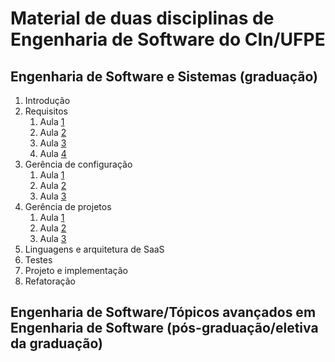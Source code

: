 # Material de duas disciplinas de Engenharia de Software do CIn/UFPE

## Engenharia de Software e Sistemas (graduação)

1. Introdução
2. Requisitos 
   1. Aula [1](https://www.youtube.com/watch?v=G3texi8S3fk&list=PLE-5PZOOoVUi5Am54VFMEx9rHBfDTAluK)
   2. Aula [2](https://www.youtube.com/watch?v=3KA2wBp6hs4&list=PLE-5PZOOoVUhaLFPgbbzW8n6IdpilEPur) 
   3. Aula [3](https://www.youtube.com/watch?v=Ke6oXvOX7B8&list=PLE-5PZOOoVUjE9_nRIARQZYTOSu8Zuhco)  
   4. Aula [4](https://www.youtube.com/watch?v=vZyDEjjd_-U&list=PLE-5PZOOoVUiZdAW_tU6aYNwgE71QL3vW)
3. Gerência de configuração
   1. Aula [1](https://www.youtube.com/watch?v=y24gtsd8PLw&list=PLE-5PZOOoVUidvbVuFGrTovzLedfSI7WA)
   2. Aula [2](https://www.youtube.com/watch?v=TVeP2FDEy4w&list=PLE-5PZOOoVUjTjoXSSQh1DdugzMxubSgB)
   3. Aula [3](https://www.youtube.com/watch?v=kANDMedBM4A&list=PLE-5PZOOoVUgExp2AdQEk0I8OtPw9cBQo)  
4. Gerência de projetos
   1. Aula [1](https://www.youtube.com/watch?v=79MtK8AfzlA&list=PLE-5PZOOoVUjVOWBEuSc6ITlaF6bOtJQ0)
   2. Aula [2](https://www.youtube.com/watch?v=vszhvyKaPM0&list=PLE-5PZOOoVUh5Tb2ru8X6ILi0awvGPyFs)
   3. Aula [3](https://www.youtube.com/watch?v=qrCBiYNmR9I&list=PLE-5PZOOoVUjfEDBBGHqstB-_Hfdi6WLF)  
7. Linguagens e arquitetura de SaaS
8. Testes
9. Projeto e implementação
10. Refatoração


## Engenharia de Software/Tópicos avançados em Engenharia de Software (pós-graduação/eletiva da graduação)
